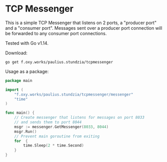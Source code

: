 TCP Messenger
===

This is a simple TCP Messenger that listens on 2 ports, a "producer port" and
a "consumer port". Messages sent over a producer port connection will be forwarded
to any consumer port connections.

Tested with Go v1.14.

Download:
```
go get f.oxy.works/paulius.stundzia/tcpmessenger
```

Usage as a package:
```go
package main

import (
	"f.oxy.works/paulius.stundzia/tcpmessenger/messenger"
	"time"
)

func main() {
    // Create messenger that listens for messages on port 8033
    // and sends them to port 8044
	msgr := messenger.GetMessenger(8033, 8044)
	msgr.Run()
    // Prevent main goroutine from exiting
	for  {
		time.Sleep(2 * time.Second)
	}
}
```